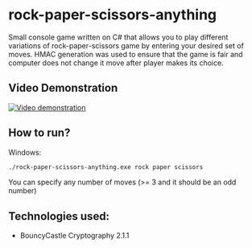 # rock-paper-scissors-anything
Small console game written on C# that allows you to play different variations of rock-paper-scissors game by entering your desired set of moves.
HMAC generation was used to ensure that the game is fair and computer does not change it move after player makes its choice.

## Video Demonstration
[![Video demonstration](https://img.youtube.com/vi/fShRvXkDyZ0/maxresdefault.jpg)](https://www.youtube.com/watch?v=fShRvXkDyZ0)

## How to run?
Windows:
   ```sh
   ./rock-paper-scissors-anything.exe rock paper scissors
   ```
You can specify any number of moves (>= 3 and it should be an odd number)

## Technologies used:
- BouncyCastle Cryptography 2.1.1 
